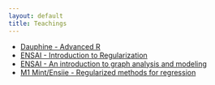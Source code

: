 ```yaml
---
layout: default
title: Teachings
---
```


- [Dauphine - Advanced R](http://github.com/jchiquet/CourseAdvancedR)
- [ENSAI - Introduction to Regularization](teachings_ensai.html)
- [ENSAI - An introduction to graph analysis and modeling](teachings_ensai_networks.html)
- [M1 Mint/Ensiie - Regularized methods for regression](teachings_M1MINT_Reg.html)


